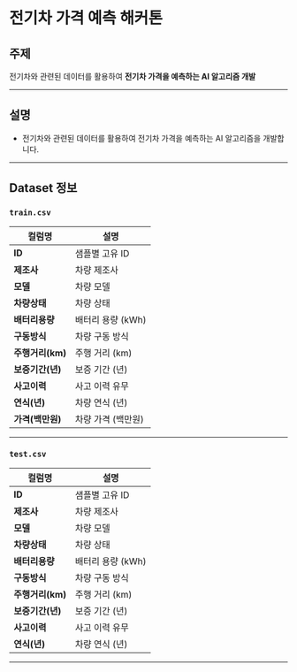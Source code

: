 # 전기차 가격 예측 해커톤

## 주제
전기차와 관련된 데이터를 활용하여 **전기차 가격을 예측하는 AI 알고리즘 개발**

---

## 설명
- 전기차와 관련된 데이터를 활용하여 전기차 가격을 예측하는 AI 알고리즘을 개발합니다.

---

## Dataset 정보

### `train.csv`
| 컬럼명       | 설명                 |
|--------------|----------------------|
| **ID**       | 샘플별 고유 ID       |
| **제조사**   | 차량 제조사          |
| **모델**     | 차량 모델            |
| **차량상태** | 차량 상태            |
| **배터리용량**| 배터리 용량 (kWh)   |
| **구동방식** | 차량 구동 방식       |
| **주행거리(km)** | 주행 거리 (km)    |
| **보증기간(년)** | 보증 기간 (년)    |
| **사고이력** | 사고 이력 유무      |
| **연식(년)** | 차량 연식 (년)      |
| **가격(백만원)** | 차량 가격 (백만원) |

---

### `test.csv`
| 컬럼명       | 설명                 |
|--------------|----------------------|
| **ID**       | 샘플별 고유 ID       |
| **제조사**   | 차량 제조사          |
| **모델**     | 차량 모델            |
| **차량상태** | 차량 상태            |
| **배터리용량**| 배터리 용량 (kWh)   |
| **구동방식** | 차량 구동 방식       |
| **주행거리(km)** | 주행 거리 (km)    |
| **보증기간(년)** | 보증 기간 (년)    |
| **사고이력** | 사고 이력 유무      |
| **연식(년)** | 차량 연식 (년)      |

---
